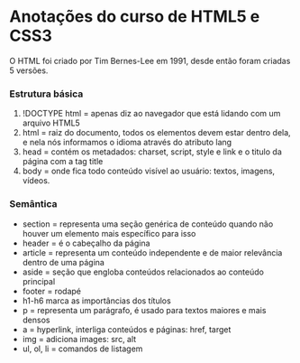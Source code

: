 # Anotações do curso de HTML5 e CSS3

O HTML foi criado por Tim Bernes-Lee em 1991, desde então foram criadas 5 versões.

### Estrutura básica 
1. !DOCTYPE html = apenas diz ao navegador que está lidando com um arquivo HTML5
2. html = raiz do documento, todos os elementos devem estar dentro dela, e nela nós informamos o idioma através do atributo lang
3. head = contém os metadados: charset, script, style e link e o titulo da página com a tag title
4. body = onde fica todo conteúdo visível ao usuário: textos, imagens, vídeos.

### Semântica
 - section = representa uma seção genérica de conteúdo quando não houver um elemento mais específico para isso
 - header = é o cabeçalho da página
 - article = representa um conteúdo independente e de maior relevância dentro de uma página
 - aside = seção que engloba conteúdos relacionados ao conteúdo principal
 - footer = rodapé
 - h1-h6 marca as importâncias dos títulos
 - p = representa um parágrafo, é usado para textos maiores e mais densos
 - a = hyperlink, interliga conteúdos e páginas: href, target
 - img = adiciona images: src, alt
 - ul, ol, li = comandos de listagem